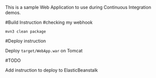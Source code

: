 This is a sample Web Application to use during Continuous Integration demos.

#Build Instruction
#checking my webhook
```
mvn3 clean package
```



#Deploy instruction



Deploy ```target/WebApp.war``` on Tomcat
 
#TODO
 
Add instruction to deploy to ElasticBeanstalk
